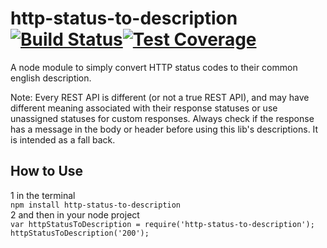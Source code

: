 http-status-to-description  [![Build Status](https://travis-ci.org/nexus-uw/http-status-to-description.svg)](https://travis-ci.org/nexus-uw/http-status-to-description)[![Test Coverage](https://codeclimate.com/github/nexus-uw/http-status-to-description/badges/coverage.svg)](https://codeclimate.com/github/nexus-uw/http-status-to-description)
==========================

A node module to simply convert HTTP status codes to their common english description.

Note: Every REST API is different (or not a true REST API), and may have different meaning associated with their response statuses or use unassigned statuses for custom responses. Always check if the response has a message in the body or header before using this lib's descriptions. It is intended as a fall back.

How to Use
-----------
 1 in the terminal  
  `npm install http-status-to-description`  
 2 and then in your node project  
 `var httpStatusToDescription = require('http-status-to-description');  
  httpStatusToDescription('200');`
